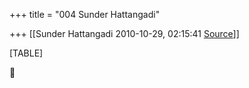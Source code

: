 +++
title = "004 Sunder Hattangadi"

+++
[[Sunder Hattangadi	2010-10-29, 02:15:41 [Source](https://groups.google.com/g/samskrita/c/8Qc5af06a2U)]]



[TABLE]




